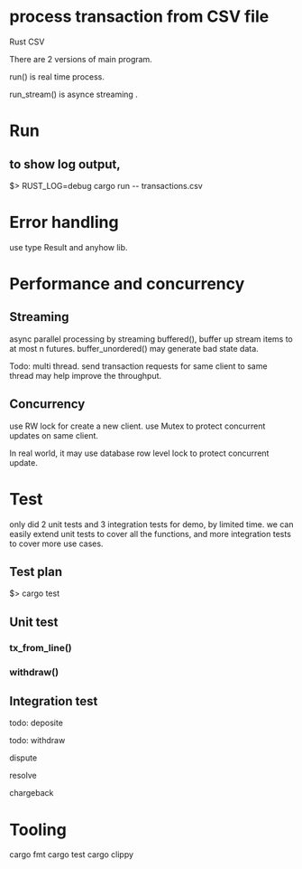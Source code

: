 # process transaction from CSV file
Rust CSV

There are 2 versions of main program.

run() is real time process.

run_stream() is asynce streaming .

# Run

## to show log output,
$> RUST_LOG=debug cargo run -- transactions.csv

# Error handling
use type Result and anyhow lib.

# Performance and concurrency

## Streaming
async parallel processing by streaming buffered(), buffer up stream items to at most n futures.
buffer_unordered() may generate bad state data.

Todo: multi thread. send transaction requests for same client to same thread may help improve the throughput.

## Concurrency
use RW lock for create a new client.
use Mutex to protect concurrent updates on same client.

In real world, it may use database row level lock to protect concurrent update.

# Test
only did 2 unit tests and 3 integration tests for demo, by limited time. we can easily extend unit tests to cover all the functions, and more integration tests to cover more use cases.

## Test plan
$> cargo test

## Unit test

### tx_from_line()
### withdraw()

## Integration test
todo: deposite

todo: withdraw

dispute

resolve

chargeback

# Tooling
cargo fmt
cargo test
cargo clippy
